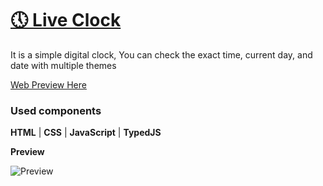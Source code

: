 # <a href="https://ninja-vikash.github.io/Live-Clock/" >🕔 Live Clock</a>

It is a simple digital clock, You can check the exact time, current day, and date with multiple themes

<a href="https://ninja-vikash.github.io/Digital-Clock/" >Web Preview Here</a>
### Used components 
**HTML** | **CSS** | **JavaScript** | **TypedJS**

**Preview**

![Preview](https://github.com/Ninja-Vikash/myassets/blob/main/LiveClock/thumbnail.png)
